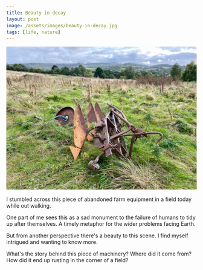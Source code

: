 ```yaml
---
title: Beauty in decay
layout: post
image: /assets/images/beauty-in-decay.jpg
tags: [life, nature]
---
```


![Rusty abandoned farm equipment in a field with a backdrop of hills](/assets/images/beauty-in-decay.jpg)

I stumbled across this piece of abandoned farm equipment in a field today while out walking.

One part of me sees this as a sad monument to the failure of humans to tidy up after themselves. A timely metaphor for the wider problems facing Earth.

But from another perspective there's a beauty to this scene. I find myself intrigued and wanting to know more.

What's the story behind this piece of machinery? Where did it come from? How did it end up rusting in the corner of a field?

